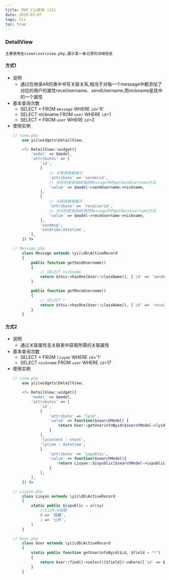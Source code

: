 ```yaml
---
title: PHP_Yii框架 (23)
date: 2018-03-07
tags: Yii
toc: true
---
```


### DetailView
    主要使用在views\xxx\view.php,展示某一条记录的详细信息

<!-- more -->

#### 方式1
- 说明
    * 通过在继承AR的类中书写关联关系,相当于对每一个message中都添加了对应的用户的属性receUsername、sendUsername,而nickname是其中的一个属性
- 基本查询次数
    * SELECT * FROM `message` WHERE `id`='6'
    * SELECT nickname FROM `user` WHERE `id`=1
    * SELECT * FROM `user` WHERE `id`=2
- 使用实例
    ```php
    // view.php
        use yii\widgets\DetailView;

        <?= DetailView::widget([
            'model' => $model,
            'attributes' => [
                'id',
                [
                    // 关联表数据展示
                    'attribute' => 'senderid',
                    // 对应的是继承AR类的Message中的getSendUsername方法
                    'value' => $model->sendUsername->nickname,
                ],
                [
                    // 关联表数据展示
                    'attribute' => 'receiverid',
                    // 对应的是继承AR类的Message中的getReceUsername方法
                    'value' => $model->receUsername->nickname,
                ],
                'sendmsg',
                'sendtime:datetime',
            ],
        ]) ?>

    // Message.php
        class Message extends \yii\db\ActiveRecord
        {
            public function getSendUsername()
            {
                // SELECT nickname
                return $this->hasOne(User::className(), ['id' => 'senderid'])->select("nickname");
            }

            public function getReceUsername()
            {
                // SELECT * 
                return $this->hasOne(User::className(), ['id' => 'receiverid']);
            }
        }   
    ```

#### 方式2
- 说明
    * 通过关联属性去关联表中获取所需的关联属性
- 基本查询次数
    * SELECT * FROM `liuyan` WHERE `id`='1'
    * SELECT `nickname` FROM `user` WHERE `id`=17
- 使用实例
    ```php
    // view.php
        use yii\widgets\DetailView;

        <?= DetailView::widget([
            'model' => $model,
            'attributes' => [
                'id',
                [
                    'attribute' => 'lyid',
                    'value' => function($searchModel) {
                        return User::getUserinfoByid($searchModel->lyid, 'nickname')['nickname'];
                    }
                ],
                'lycontent : ntext',
                'lytime : datetime',
                [
                    'attribute' => 'ispublic',
                    'value' => function($searchModel){
                        return Liuyan::$ispublic[$searchModel->ispublic];
                    }
                ],
            ],
        ]) ?>

    // Liuyan.php
        class Liuyan extends \yii\db\ActiveRecord
        {
            static public $ispublic = array(
                //1公开,0隐藏
                0 => '隐藏',
                1 => '公开',
            )
        }

    // User.php
        class User extends \yii\db\ActiveRecord
        {
            static public function getUserinfoByid($id, $field = "*")
            {
                return User::find()->select([$field])->where(['id' => $id])->one();
            }
        }
    ```

